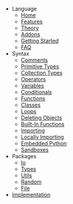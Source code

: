 * Language
  * [Home](/README.md)
  * [Features](/docs/Features.md)
  * [Theory](/docs/Theory.md)
  * [Addons](/docs/Addons.md)
  * [Getting Started](/docs/Usage.md)
  * [FAQ](/docs/Faq.md)
* Syntax
  * [Comments](/docs/core_syntax/comments.md)
  * [Primitive Types](/docs/core_syntax/primitive_types.md)
  * [Collection Types](/docs/core_syntax/collection_types.md)
  * [Operators](/docs/core_syntax/operators.md)
  * [Variables](/docs/core_syntax/variables.md)
  * [Conditionals](/docs/core_syntax/conditionals.md)
  * [Functions](/docs/core_syntax/functions.md)
  * [Classes](/docs/core_syntax/classes.md)
  * [Loops](/docs/core_syntax/loops.md)
  * [Deleting Objects](/docs/core_syntax/delete.md)
  * [Built-In Functions](/docs/core_syntax/builtin_functions.md)
  * [Importing](/docs/core_syntax/imports.md)
  * [Locally Importing](/docs/core_syntax/local_import.md)
  * [Embedded Python](/docs/core_syntax/embedded_python.md)
  * [Sandboxes](/docs/core_syntax/sandboxes.md)
* Packages
  * [Io](/docs/packages/io.md)
  * [Types](/docs/packages/types.md)
  * [Utils](/docs/packages/utils.md)
  * [Random](/docs/packages/random.md)
  * [File](/docs/packages/file.md)
* [Implementation](/docs/implementation/implementation.md)
